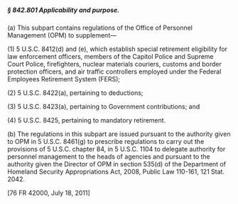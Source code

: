 ##### § 842.801 Applicability and purpose. #####

(a) This subpart contains regulations of the Office of Personnel Management (OPM) to supplement—

(1) 5 U.S.C. 8412(d) and (e), which establish special retirement eligibility for law enforcement officers, members of the Capitol Police and Supreme Court Police, firefighters, nuclear materials couriers, customs and border protection officers, and air traffic controllers employed under the Federal Employees Retirement System (FERS);

(2) 5 U.S.C. 8422(a), pertaining to deductions;

(3) 5 U.S.C. 8423(a), pertaining to Government contributions; and

(4) 5 U.S.C. 8425, pertaining to mandatory retirement.

(b) The regulations in this subpart are issued pursuant to the authority given to OPM in 5 U.S.C. 8461(g) to prescribe regulations to carry out the provisions of 5 U.S.C. chapter 84, in 5 U.S.C. 1104 to delegate authority for personnel management to the heads of agencies and pursuant to the authority given the Director of OPM in section 535(d) of the Department of Homeland Security Appropriations Act, 2008, Public Law 110-161, 121 Stat. 2042.

[76 FR 42000, July 18, 2011]